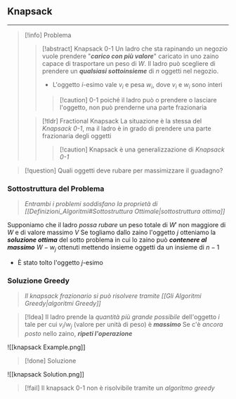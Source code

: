 ## Knapsack
---

>[!info] Problema
>>[!abstract] Knapsack 0-1
>>Un ladro che sta rapinando un negozio vuole prendere "***carico con più valore***" caricato in uno zaino capace di trasportare un peso di $W$.
>>Il ladro può scegliere di prendere un ***qualsiasi sottoinsieme*** di $n$ oggetti nel negozio.
>>- L'oggetto $i$-esimo vale $v_{i}$ e pesa $w_{i}$, dove $v_{i}$ e $w_{i}$ sono interi
>>
>>>[!caution] 0-1 poiché il ladro può o prendere o lasciare l'oggetto, non può prenderne una parte frazionaria
>
>>[!tldr] Fractional Knapsack
>>La situazione è la stessa del *Knapsack 0-1*, ma il ladro è in grado di prendere una parte frazionaria degli oggetti
>>>[!caution] Knapsack è una generalizzazione di *Knapsack 0-1*

>[!question] Quali oggetti deve rubare per massimizzare il guadagno?

### Sottostruttura del Problema
>*Entrambi i problemi soddisfano la proprietà di [[Definizioni_Algoritmi#Sottostruttura Ottimale|sottostruttura ottima]]*

Supponiamo che il ladro *possa rubare* un peso totale di $W'$ non maggiore di $W$ e di valore massimo $V$
Se togliamo dallo zaino l'oggetto $j$ otteniamo la ***soluzione ottima*** del sotto problema in cui lo zaino può ***contenere al massimo*** $W-w_{j}$ ottenuti mettendo insieme oggetti da un insieme di $n-1$
- È stato tolto l'oggetto $j$-esimo

### Soluzione Greedy
>*Il knapsack frazionario si può risolvere tramite [[Gli Algoritmi Greedy|algoritmi Greedy]]*

>[!Idea]
>Il ladro prende la *quantità più grande possibile* dell'oggetto $i$ tale per cui $v_{i}/w_{j}$ (valore per unità di peso) è ***massimo***
>Se c'è *ancora posto* nello zaino, ***ripeti l'operazione***

![[knapsack Example.png]]

>[!done] Soluzione

![[knapsack Solution.png]]

>[!fail] Il knapsack 0-1 non è risolvibile tramite un *algoritmo greedy*

